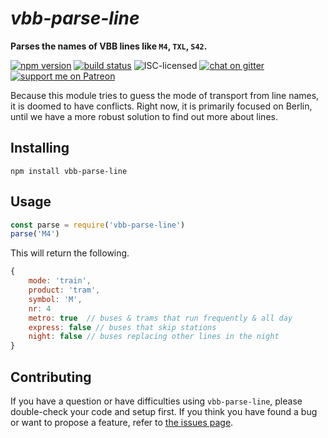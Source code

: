 # *vbb-parse-line*

**Parses the names of VBB lines like `M4`, `TXL`, `S42`.**

[![npm version](https://img.shields.io/npm/v/vbb-parse-line.svg)](https://www.npmjs.com/package/vbb-parse-line)
[![build status](https://img.shields.io/travis/derhuerst/vbb-parse-line.svg)](https://travis-ci.org/derhuerst/vbb-parse-line)
![ISC-licensed](https://img.shields.io/github/license/derhuerst/vbb-parse-line.svg)
[![chat on gitter](https://badges.gitter.im/derhuerst.svg)](https://gitter.im/derhuerst)
[![support me on Patreon](https://img.shields.io/badge/support%20me-on%20patreon-fa7664.svg)](https://patreon.com/derhuerst)

Because this module tries to guess the mode of transport from line names, it is doomed to have conflicts. Right now, it is primarily focused on Berlin, until we have a more robust solution to find out more about lines.


## Installing

```shell
npm install vbb-parse-line
```


## Usage

```js
const parse = require('vbb-parse-line')
parse('M4')
```

This will return the following.

```js
{
	mode: 'train',
	product: 'tram',
	symbol: 'M',
	nr: 4
	metro: true  // buses & trams that run frequently & all day
	express: false // buses that skip stations
	night: false // buses replacing other lines in the night
}
```


## Contributing

If you have a question or have difficulties using `vbb-parse-line`, please double-check your code and setup first. If you think you have found a bug or want to propose a feature, refer to [the issues page](https://github.com/derhuerst/vbb-parse-line/issues).
